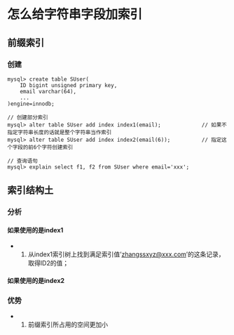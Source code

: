 # 怎么给字符串字段加索引

## 前缀索引

### 创建
```mysql
mysql> create table SUser(
    ID bigint unsigned primary key,
    email varchar(64),
    ...
)engine=innodb;

// 创建部分索引
mysql> alter table SUser add index index1(email);             // 如果不指定字符串长度的话就是整个字符串当作索引
mysql> alter table SUser add index index2(email(6));          // 指定这个字段的前6个字符创建索引

// 查询语句
mysql> explain select f1, f2 from SUser where email='xxx';
```

## 索引结构土

### 分析
#### 如果使用的是index1
+ 1. 从index1索引树上找到满足索引值’zhangssxyz@xxx.com’的这条记录，取得ID2的值；

#### 如果使用的是index2


### 优势
+ 1. 前缀索引所占用的空间更加小
